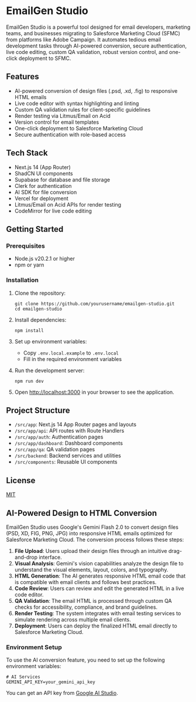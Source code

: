 # EmailGen Studio

EmailGen Studio is a powerful tool designed for email developers, marketing teams, and businesses migrating to Salesforce Marketing Cloud (SFMC) from platforms like Adobe Campaign. It automates tedious email development tasks through AI-powered conversion, secure authentication, live code editing, custom QA validation, robust version control, and one-click deployment to SFMC.

## Features

- AI-powered conversion of design files (.psd, .xd, .fig) to responsive HTML emails
- Live code editor with syntax highlighting and linting
- Custom QA validation rules for client-specific guidelines
- Render testing via Litmus/Email on Acid
- Version control for email templates
- One-click deployment to Salesforce Marketing Cloud
- Secure authentication with role-based access

## Tech Stack

- Next.js 14 (App Router)
- ShadCN UI components
- Supabase for database and file storage
- Clerk for authentication
- AI SDK for file conversion
- Vercel for deployment
- Litmus/Email on Acid APIs for render testing
- CodeMirror for live code editing

## Getting Started

### Prerequisites

- Node.js v20.2.1 or higher
- npm or yarn

### Installation

1. Clone the repository:
   ```
   git clone https://github.com/yourusername/emailgen-studio.git
   cd emailgen-studio
   ```

2. Install dependencies:
   ```
   npm install
   ```

3. Set up environment variables:
   - Copy `.env.local.example` to `.env.local`
   - Fill in the required environment variables

4. Run the development server:
   ```
   npm run dev
   ```

5. Open [http://localhost:3000](http://localhost:3000) in your browser to see the application.

## Project Structure

- `/src/app`: Next.js 14 App Router pages and layouts
- `/src/app/api`: API routes with Route Handlers
- `/src/app/auth`: Authentication pages
- `/src/app/dashboard`: Dashboard components
- `/src/app/qa`: QA validation pages
- `/src/backend`: Backend services and utilities
- `/src/components`: Reusable UI components

## License

[MIT](LICENSE)

## AI-Powered Design to HTML Conversion

EmailGen Studio uses Google's Gemini Flash 2.0 to convert design files (PSD, XD, FIG, PNG, JPG) into responsive HTML emails optimized for Salesforce Marketing Cloud. The conversion process follows these steps:

1. **File Upload**: Users upload their design files through an intuitive drag-and-drop interface.
2. **Visual Analysis**: Gemini's vision capabilities analyze the design file to understand the visual elements, layout, colors, and typography.
3. **HTML Generation**: The AI generates responsive HTML email code that is compatible with email clients and follows best practices.
4. **Code Review**: Users can review and edit the generated HTML in a live code editor.
5. **QA Validation**: The email HTML is processed through custom QA checks for accessibility, compliance, and brand guidelines.
6. **Render Testing**: The system integrates with email testing services to simulate rendering across multiple email clients.
7. **Deployment**: Users can deploy the finalized HTML email directly to Salesforce Marketing Cloud.

### Environment Setup

To use the AI conversion feature, you need to set up the following environment variables:

```
# AI Services
GEMINI_API_KEY=your_gemini_api_key
```

You can get an API key from [Google AI Studio](https://makersuite.google.com/).
